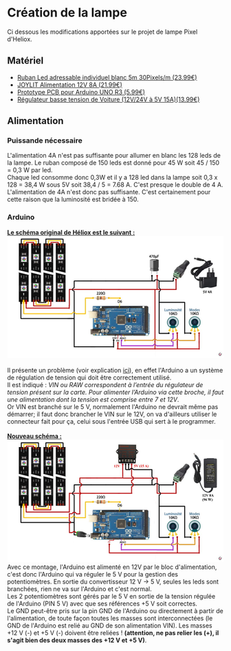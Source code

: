 # Création de la lampe
Ci dessous les modifications apportées sur le projet de lampe Pixel d'Heliox.

## Matériel
- [Ruban Led adressable individuel blanc 5m 30Pixels/m (23.99€)](https://www.amazon.fr/gp/product/B088FJF9XF/ref=ppx_yo_dt_b_asin_title_o01_s00?ie=UTF8&psc=1)
- [JOYLIT Alimentation 12V 8A (21.99€)](https://www.amazon.fr/gp/product/B06ZXW91J7/ref=ppx_yo_dt_b_asin_title_o03_s01?ie=UTF8&psc=1)
- [Prototype PCB pour Arduino UNO R3 (5.99€)](https://www.amazon.fr/gp/product/B01FTVTJT2/ref=ppx_yo_dt_b_asin_title_o03_s01?ie=UTF8&psc=1)
- [Régulateur basse tension de Voiture (12V/24V à 5V 15A)(13.99€)](https://www.amazon.fr/gp/product/B09PTPFYC7/ref=ppx_yo_dt_b_asin_title_o03_s02?ie=UTF8&psc=1)

## Alimentation

### Puissande nécessaire
L'alimentation 4A n'est pas suffisante pour allumer en blanc les 128 leds de la lampe. Le ruban composé de 150 leds est donné pour 45 W soit 45 / 150 = 0,3 W par led.<br/>
Chaque led consomme donc 0,3W et il y a 128 led dans la lampe soit 0,3 x 128 = 38,4 W sous 5V soit 38,4 / 5 = 7.68 A. C'est presque le double de 4 A.
L'alimentation de 4A n'est donc pas suffisante. C'est certainement pour cette raison que la luminosité est bridée à 150.<br/>

### Arduino
<ins><b>Le schéma original de Héliox est le suivant :</b></ins><br/>
![Schéma original du montage électronique](images/original_schema.jpg)<br/>
<br/>
Il présente un problème (voir explication [ici](https://www.locoduino.org/spip.php?article16)), en effet l'Arduino a un système de régulation de tension qui doit être correctement utilisé.<br/>
Il est indiqué : <i>VIN ou RAW correspondent à l’entrée du régulateur de tension présent sur la carte. Pour alimenter l’Arduino via cette broche, il faut une alimentation dont la tension est comprise entre 7 et 12V</i>.<br/>
Or VIN est branché sur le 5 V, normalement l'Arduino ne devrait même pas démarrer; il faut donc brancher le VIN sur le 12V, on va d'ailleurs utiliser le connecteur fait pour ça, celui sous l'entrée USB qui sert à le programmer.<br/>
<br/>
<ins><b>Nouveau schéma :</b></ins><br/>
![Schéma original du montage électronique](images/new_schema.jpg)<br/>
Avec ce montage, l'Arduino est alimenté en 12V par le bloc d'alimentation, c'est donc l'Arduino qui va réguler le 5 V pour la gestion des potentiomètres.
En sortie du convertisseur 12 V -> 5 V, seules les leds sont branchées, rien ne va sur l'Arduino et c'est normal.<br/>
Les 2 potentiomètres sont gérés par le 5 V en sortie de la tension régulée de l'Arduino (PIN 5 V) avec que ses références +5 V soit correctes.<br/>
Le GND peut-être pris sur la pin GND de l'Arduino ou directement à partir de l'alimentation, de toute façon toutes les masses sont interconnectées (le GND de l'Arduino est relié au GND de son alimentation VIN).
Les masses +12 V (-) et +5 V (-) doivent être reliées ! <b>(attention, ne pas relier les (+), il s'agit bien des deux masses des +12 V et +5 V)</b>.
